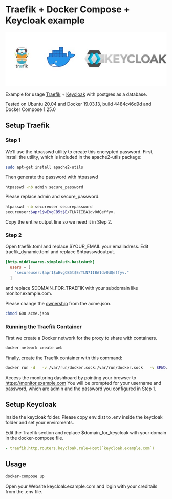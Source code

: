 # Traefik + Docker Compose + Keycloak example

![Traefik Docker Keycloak Logo](/images/logo.jpg)

Example for usage [Traefik](https://traefik.io/) + [Keycloak](https://www.keycloak.org) with postgres as a database.

Tested on Ubuntu 20.04 and Docker 19.03.13, build 4484c46d9d and Docker Compose 1.25.0

## Setup Traefik

### Step 1
We’ll use the htpasswd utility to create this encrypted password. First, install the utility, which is included in the apache2-utils package:

```bash
sudo apt-get install apache2-utils
```

Then generate the password with htpasswd

```bash
htpasswd -nb admin secure_password
```

Please replace admin and secure_password.

```bash
htpasswd -nb secureuser securepassword
secureuser:$apr1$wEvgCB5t$E/TLN7IIBA1dv0dQeffyv.
```

Copy the entire output line so we need it in Step 2.

### Step 2
Open traefik.toml and replace $YOUR_EMAIL your emailadress.
Edit traefik_dynamic.toml and replace $htpasswdoutput.

```toml
[http.middlewares.simpleAuth.basicAuth]
  users = [
    "secureuser:$apr1$wEvgCB5t$E/TLN7IIBA1dv0dQeffyv."
  ]
```
and replace $DOMAIN_FOR_TRAEFIK with your subdomain like monitor.example.com.

Please change the [ownership](https://chmodcommand.com/chmod-600/) from the acme.json. 

```bash
chmod 600 acme.json
```

### Running the Traefik Container
First we create a Docker network for the proxy to share with containers. 

```bash
docker network create web
```
Finally, create the Traefik container with this command:

```bash
docker run -d   -v /var/run/docker.sock:/var/run/docker.sock   -v $PWD/traefik.toml:/traefik.toml   -v $PWD/traefik_dynamic.toml:/traefik_dynamic.toml   -v $PWD/acme.json:/acme.json   -p 80:80   -p 443:443   --network web   --name traefik   traefik:v2.2
```

Access the monitoring dashboard by pointing your browser to https://monitor.example.com You will be prompted for your username and password, which are admin and the password you configured in Step 1.


## Setup Keycloak
Inside the keycloak folder. Please copy env.dist to .env inside the keycloak folder and set your enviroments.

Edit the Traefik section and replace $domain_for_keycloak with your domain in the docker-compose file.

```yaml
- traefik.http.routers.keycloak.rule=Host(`keycloak.example.com`)
```


## Usage

```bash
docker-compose up
```

Open your Website keycloak.example.com and login with your creditails from the .env file.